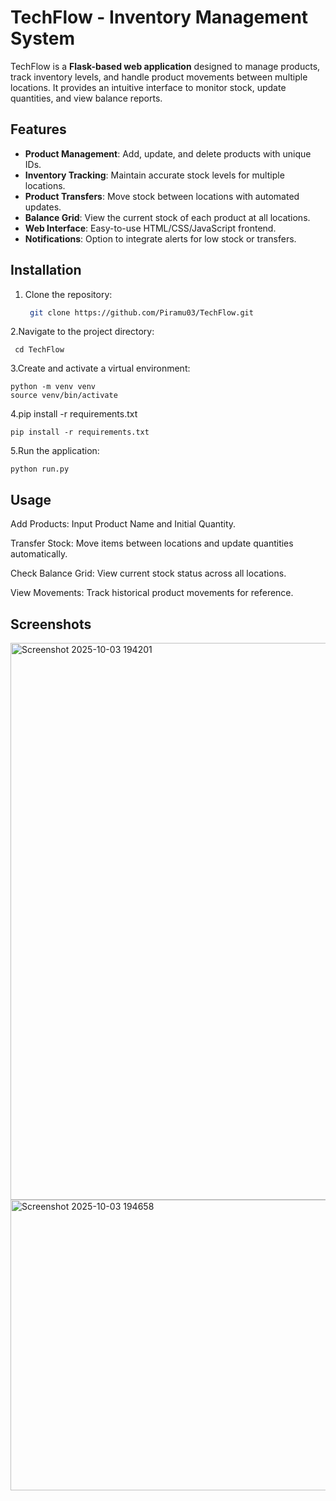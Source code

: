# TechFlow - Inventory Management System

TechFlow is a **Flask-based web application** designed to manage products, track inventory levels, and handle product movements between multiple locations. It provides an intuitive interface to monitor stock, update quantities, and view balance reports.

## Features

- **Product Management**: Add, update, and delete products with unique IDs.
- **Inventory Tracking**: Maintain accurate stock levels for multiple locations.
- **Product Transfers**: Move stock between locations with automated updates.
- **Balance Grid**: View the current stock of each product at all locations.
- **Web Interface**: Easy-to-use HTML/CSS/JavaScript frontend.
- **Notifications**: Option to integrate alerts for low stock or transfers.

## Installation

1. Clone the repository:
   ```bash
    git clone https://github.com/Piramu03/TechFlow.git
   
2.Navigate to the project directory:
     
     cd TechFlow
3.Create and activate a virtual environment:

    python -m venv venv
    source venv/bin/activate  
4.pip install -r requirements.txt
   
    pip install -r requirements.txt
5.Run the application:
   
    python run.py
## Usage

Add Products: Input Product Name and Initial Quantity.

Transfer Stock: Move items between locations and update quantities automatically.

Check Balance Grid: View current stock status across all locations.


View Movements: Track historical product movements for reference.

## Screenshots

<img width="1806" height="891" alt="Screenshot 2025-10-03 194201" src="https://github.com/user-attachments/assets/49def81c-697f-4457-bf82-3a26ba4dcaee" />
<img width="1696" height="465" alt="Screenshot 2025-10-03 194658" src="https://github.com/user-attachments/assets/66d19bb1-0db0-424d-a22a-42e493f3cfc1" />



